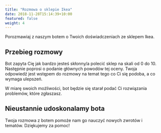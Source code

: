 ```yaml
---
title: "Rozmowa o sklepie Ikea"
date: 2018-11-28T15:14:39+10:00
featured: false
weight: 4
---
```


Porozmawiaj z naszym botem o Twoich doświadczeniach ze sklepem Ikea.

<div class="fb-customerchat"
 page_id="@qansbot"
 minimized="true">
</div>

<!-- Load Facebook SDK for JavaScript -->
<div id="fb-root"></div>
<script>
        window.fbAsyncInit = function() {
          FB.init({
            xfbml            : true,
            version          : 'v9.0'
          });
        };

(function(d, s, id) {
        var js, fjs = d.getElementsByTagName(s)[0];
        if (d.getElementById(id)) return;
        js = d.createElement(s); js.id = id;
        js.src = 'https://connect.facebook.net/pl_PL/sdk/xfbml.customerchat.js';
        fjs.parentNode.insertBefore(js, fjs);
      }(document, 'script', 'facebook-jssdk'));
</script>

<!-- Your Chat Plugin code -->
<div class="fb-customerchat"
        attribution="setup_tool"
        page_id="101959758349198"
  theme_color="#20cef5"
  logged_in_greeting="Napisz "cześć" aby rozpocząć "
  logged_out_greeting="Napisz "cześć" aby rozpocząć ">
  </div>
  
## Przebieg rozmowy

Bot zapyta Cię jak bardzo jesteś skłonny/a polecić sklep na skali od 0 do 10. 
Następnie poprosi o podanie głównych powodów tej oceny. 
Twoja odpowiedź jest wstępem do rozmowy na temat tego co Ci się podoba, a co wymaga ulepszeń.

W miarę swoich możliwości, bot będzie się starał podać Ci rozwiązania problemów, które zgłaszasz.  
    
## Nieustannie udoskonalamy bota

Twoja rozmowa z botem pomoże nam go nauczyć nowych zwrotów i tematów.
Dziękujemy za pomoc!





 

